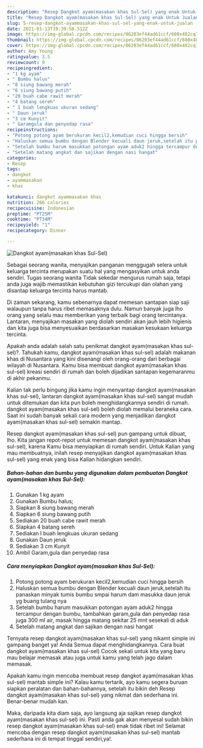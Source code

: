 ```yaml
---
description: "Resep Dangkot ayam(masakan khas Sul-Sel) yang enak Untuk Jualan"
title: "Resep Dangkot ayam(masakan khas Sul-Sel) yang enak Untuk Jualan"
slug: 5-resep-dangkot-ayammasakan-khas-sul-sel-yang-enak-untuk-jualan
date: 2021-01-13T19:39:58.512Z
image: https://img-global.cpcdn.com/recipes/06203ef44ad61ccf/680x482cq70/dangkot-ayammasakan-khas-sul-sel-foto-resep-utama.jpg
thumbnail: https://img-global.cpcdn.com/recipes/06203ef44ad61ccf/680x482cq70/dangkot-ayammasakan-khas-sul-sel-foto-resep-utama.jpg
cover: https://img-global.cpcdn.com/recipes/06203ef44ad61ccf/680x482cq70/dangkot-ayammasakan-khas-sul-sel-foto-resep-utama.jpg
author: Amy Young
ratingvalue: 3.5
reviewcount: 9
recipeingredient:
- "1 kg ayam"
- " Bumbu halus"
- "8 siung bawang merah"
- "6 siung bawang putih"
- "20 buah cabe rawit merah"
- "4 batang sereh"
- " I buah lengkuas ukuran sedang"
- " Daun jeruk"
- "3 cm Kunyit"
- " Garamgula dan penyedap rasa"
recipeinstructions:
- "Potong potong ayam berukuran kecil2,kemudian cuci hingga bersih"
- "Haluskan semua bumbu dengan Blender kecuali daun jeruk,setelah itu panaskan minyak tumis bumbu smpai harum dam masukka daun jeruk yg buang tulang nya"
- "Setelah bumbu harum masukkan potongan ayam aduk2 hingga tercampur dengan bumbu, tambahkan garam,gula dan penyedap rasa juga 300 ml air, masak hingga matang sekitar 25 mnt sesekali di aduk"
- "Setelah matang angkat dan sajikan dengan nasi hangat"
categories:
- Resep
tags:
- dangkot
- ayammasakan
- khas

katakunci: dangkot ayammasakan khas 
nutrition: 266 calories
recipecuisine: Indonesian
preptime: "PT25M"
cooktime: "PT34M"
recipeyield: "1"
recipecategory: Dinner

---
```



![Dangkot ayam(masakan khas Sul-Sel)](https://img-global.cpcdn.com/recipes/06203ef44ad61ccf/680x482cq70/dangkot-ayammasakan-khas-sul-sel-foto-resep-utama.jpg)

Sebagai seorang wanita, menyajikan panganan menggugah selera untuk keluarga tercinta merupakan suatu hal yang mengasyikan untuk anda sendiri. Tugas seorang  wanita Tidak sekedar mengurus rumah saja, tetapi anda juga wajib memastikan kebutuhan gizi tercukupi dan olahan yang disantap keluarga tercinta harus mantab.

Di zaman  sekarang, kamu sebenarnya dapat memesan santapan siap saji walaupun tanpa harus ribet memasaknya dulu. Namun banyak juga lho orang yang selalu mau memberikan yang terbaik bagi orang tercintanya. Lantaran, menyajikan masakan yang diolah sendiri akan jauh lebih higienis dan kita juga bisa menyesuaikan berdasarkan masakan kesukaan keluarga tercinta. 



Apakah anda adalah salah satu penikmat dangkot ayam(masakan khas sul-sel)?. Tahukah kamu, dangkot ayam(masakan khas sul-sel) adalah makanan khas di Nusantara yang kini disenangi oleh orang-orang dari berbagai wilayah di Nusantara. Kamu bisa membuat dangkot ayam(masakan khas sul-sel) kreasi sendiri di rumah dan boleh dijadikan santapan kegemaranmu di akhir pekanmu.

Kalian tak perlu bingung jika kamu ingin menyantap dangkot ayam(masakan khas sul-sel), lantaran dangkot ayam(masakan khas sul-sel) sangat mudah untuk ditemukan dan kita pun boleh menghidangkannya sendiri di rumah. dangkot ayam(masakan khas sul-sel) boleh diolah memalui beraneka cara. Saat ini sudah banyak sekali cara modern yang menjadikan dangkot ayam(masakan khas sul-sel) semakin mantap.

Resep dangkot ayam(masakan khas sul-sel) pun gampang untuk dibuat, lho. Kita jangan repot-repot untuk memesan dangkot ayam(masakan khas sul-sel), karena Kamu bisa menyiapkan di rumah sendiri. Untuk Kalian yang mau membuatnya, inilah resep menyajikan dangkot ayam(masakan khas sul-sel) yang enak yang bisa Kalian hidangkan sendiri.

<!--inarticleads1-->

##### Bahan-bahan dan bumbu yang digunakan dalam pembuatan Dangkot ayam(masakan khas Sul-Sel):

1. Gunakan 1 kg ayam
1. Gunakan  Bumbu halus;
1. Siapkan 8 siung bawang merah
1. Siapkan 6 siung bawang putih
1. Sediakan 20 buah cabe rawit merah
1. Siapkan 4 batang sereh
1. Sediakan  I buah lengkuas ukuran sedang
1. Gunakan  Daun jeruk
1. Sediakan 3 cm Kunyit
1. Ambil  Garam,gula dan penyedap rasa




<!--inarticleads2-->

##### Cara menyiapkan Dangkot ayam(masakan khas Sul-Sel):

1. Potong potong ayam berukuran kecil2,kemudian cuci hingga bersih
1. Haluskan semua bumbu dengan Blender kecuali daun jeruk,setelah itu panaskan minyak tumis bumbu smpai harum dam masukka daun jeruk yg buang tulang nya
1. Setelah bumbu harum masukkan potongan ayam aduk2 hingga tercampur dengan bumbu, tambahkan garam,gula dan penyedap rasa juga 300 ml air, masak hingga matang sekitar 25 mnt sesekali di aduk
1. Setelah matang angkat dan sajikan dengan nasi hangat




Ternyata resep dangkot ayam(masakan khas sul-sel) yang nikamt simple ini gampang banget ya! Anda Semua dapat menghidangkannya. Cara buat dangkot ayam(masakan khas sul-sel) Cocok sekali untuk kita yang baru mau belajar memasak atau juga untuk kamu yang telah jago dalam memasak.

Apakah kamu ingin mencoba membuat resep dangkot ayam(masakan khas sul-sel) mantab simple ini? Kalau kamu tertarik, ayo kamu segera buruan siapkan peralatan dan bahan-bahannya, setelah itu bikin deh Resep dangkot ayam(masakan khas sul-sel) yang nikmat dan sederhana ini. Benar-benar mudah kan. 

Maka, daripada kita diam saja, ayo langsung aja sajikan resep dangkot ayam(masakan khas sul-sel) ini. Pasti anda gak akan menyesal sudah bikin resep dangkot ayam(masakan khas sul-sel) enak tidak ribet ini! Selamat mencoba dengan resep dangkot ayam(masakan khas sul-sel) mantab sederhana ini di tempat tinggal sendiri,ya!.

